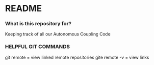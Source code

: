 # README #


### What is this repository for? ###

Keeping track of all our Autonomous Coupling Code

### HELPFUL GIT COMMANDS ###

git remote = view linked remote repositories
gite remote -v = view links
